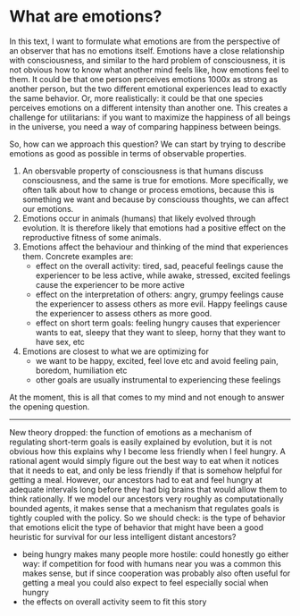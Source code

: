 # What are emotions?

In this text, I want to formulate what emotions are from the perspective of an observer that has no emotions itself.
Emotions have a close relationship with consciousness, and similar to the hard problem of consciousness, it is not obvious how to know what another mind feels like, how emotions feel to them. It could be that one person perceives emotions 1000x as strong as another person, but the two different emotional experiences lead to exactly the same behavior. Or, more realistically: it could be that one species perceives emotions on a different intensity than another one.
This creates a challenge for utilitarians: if you want to maximize the happiness of all beings in the universe, you need a way of comparing happiness between beings.

So, how can we approach this question? We can start by trying to describe emotions as good as possible in terms of observable properties.
1. An obersvable property of consciousness is that humans discuss consciousness, and the same is true for emotions. More specifically, we often talk about how to change or process emotions, because this is something we want and because by consciouss thoughts, we can affect our emotions.
2. Emotions occur in animals (humans) that likely evolved through evolution. It is therefore likely that emotions had a positive effect on the reproductive fitness of some animals.
3. Emotions affect the behaviour and thinking of the mind that experiences them. Concrete examples are:
    - effect on the overall activity: tired, sad, peaceful feelings cause the experiencer to be less active, while awake, stressed, excited feelings cause the experiencer to be more active
    - effect on the interpretation of others: angry, grumpy feelings cause the experiencer to assess others as more evil. Happy feelings cause the experiencer to assess others as more good.
    - effect on short term goals: feeling hungry causes that experiencer wants to eat, sleepy that they want to sleep, horny that they want to have sex, etc
4. Emotions are closest to what we are optimizing for
    - we want to be happy, excited, feel love etc and avoid feeling pain, boredom, humiliation etc
    - other goals are usually instrumental to experiencing these feelings

At the moment, this is all that comes to my mind and not enough to answer the opening question.

---
New theory dropped: the function of emotions as a mechanism of regulating short-term goals is easily explained by evolution, but it is not obvious how this explains why I become less friendly when I feel hungry. A rational agent would simply figure out the best way to eat when it notices that it needs to eat, and only be less friendly if that is somehow helpful for getting a meal. However, our ancestors had to eat and feel hungry at adequate intervals long before they had big brains that would allow them to think rationally. If we model our ancestors very roughly as computationally bounded agents, it makes sense that a mechanism that regulates goals is tightly coupled with the policy. So we should check: is the type of behavior that emotions elicit the type of behavior that might have been a good heuristic for survival for our less intelligent distant ancestors?
- being hungry makes many people more hostile: could honestly go either way: if competition for food with humans near you was a common this makes sense, but if since cooperation was probably also often useful for getting a meal you could also expect to feel especially social when hungry
- the effects on overall activity seem to fit this story
